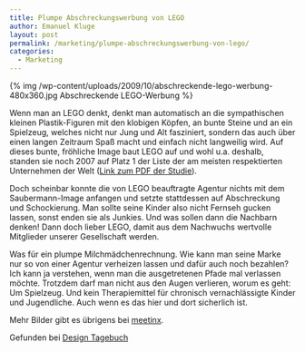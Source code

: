 ```yaml
---
title: Plumpe Abschreckungswerbung von LEGO
author: Emanuel Kluge
layout: post
permalink: /marketing/plumpe-abschreckungswerbung-von-lego/
categories:
  - Marketing
---
```


{% img /wp-content/uploads/2009/10/abschreckende-lego-werbung-480x360.jpg Abschreckende LEGO-Werbung %}

Wenn man an LEGO denkt, denkt man automatisch an die sympathischen kleinen Plastik-Figuren mit den klobigen Köpfen, an bunte Steine und an ein Spielzeug, welches nicht nur Jung und Alt fasziniert, sondern das auch über einen langen Zeitraum Spaß macht und einfach nicht langweilig wird. Auf dieses bunte, fröhliche Image baut LEGO auf und wohl u.a. deshalb, standen sie noch 2007 auf Platz 1 der Liste der am meisten respektierten Unternehmen der Welt ([Link zum PDF der Studie](http://www2.wiwi.uni-hannover.de/fileadmin/marketing/downloads/reputation_institute/ruf_deutscher_unternehmen_june_2007.pdf)).

Doch scheinbar konnte die von LEGO beauftragte Agentur nichts mit dem Saubermann-Image anfangen und setzte stattdessen auf Abschreckung und Schockierung. Man sollte seine Kinder also nicht Fernseh gucken lassen, sonst enden sie als Junkies. Und was sollen dann die Nachbarn denken! Dann doch lieber LEGO, damit aus dem Nachwuchs wertvolle Mitglieder unserer Gesellschaft werden.

Was für ein plumpe Milchmädchenrechnung. Wie kann man seine Marke nur so von einer Agentur verheizen lassen und dafür auch noch bezahlen? Ich kann ja verstehen, wenn man die ausgetretenen Pfade mal verlassen möchte. Trotzdem darf man nicht aus den Augen verlieren, worum es geht: Um Spielzeug. Und kein Therapiemittel für chronisch vernachlässigte Kinder und Jugendliche. Auch wenn es das hier und dort sicherlich ist.

Mehr Bilder gibt es übrigens bei [meetinx](http://www.meetinx.de/werbung-lego-wirbt-mit-sex-drogen-und-gewalt/).

Gefunden bei [Design Tagebuch](http://www.designtagebuch.de/sex-drogen-und-gewalt-in-der-lego-werbung/)
